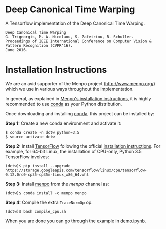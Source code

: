 # Deep Canonical Time Warping

A Tensorflow implementation of the Deep Canonical Time Warping.

    Deep Canonical Time Warping
    G. Trigeorgis, M. A. Nicolaou, S. Zafeiriou, B. Schuller.
    Proceedings of IEEE International Conference on Computer Vision & Pattern Recognition (CVPR'16).
    June 2016.

# Installation Instructions

We are an avid supporter of the Menpo project (http://www.menpo.org/) which we use
in various ways throughout the implementation.

In general, as explained in [Menpo's installation instructions](http://www.menpo.org/installation/),
it is highly recommended to use [conda](http://conda.pydata.org/miniconda.html) as your Python distribution.

Once downloading and installing [conda](http://conda.pydata.org/miniconda.html), this project can be installed by:

**Step 1:** Create a new conda environment and activate it:
```console
$ conda create -n dctw python=3.5
$ source activate dctw
```

**Step 2:** Install [TensorFlow](https://www.tensorflow.org/) following the
official [installation instructions](https://www.tensorflow.org/versions/r0.12/get_started/os_setup.html).
For example, for 64-bit Linux, the installation of CPU-only, Python 3.5 TensorFlow involves:
```console
(dctw)$ pip install --upgrade https://storage.googleapis.com/tensorflow/linux/cpu/tensorflow-0.12.0rc0-cp35-cp35m-linux_x86_64.whl
```


**Step 3:** Install [menpo](https://github.com/menpo/menpo) from the _menpo_ channel as:
```console
(dctw)$ conda install -c menpo menpo
```

**Step 4:** Compile the extra `TraceNormOp` op.
```console
(dctw)$ bash compile_cpu.sh
```

When you are done you can go through the example in [demo.ipynb](https://github.com/trigeorgis/tf_dctw/blob/master/demo.ipynb).
